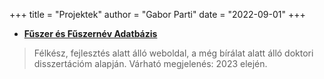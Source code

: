 +++
title = "Projektek"
author = "Gabor Parti"
date = "2022-09-01"
+++

* [**Fűszer és Fűszernév Adatbázis**](https://partigabor.github.io/spice/hu/)

> Félkész, fejlesztés alatt álló weboldal, a még bírálat alatt álló doktori disszertációm alapján. Várható megjelenés: 2023 elején.
